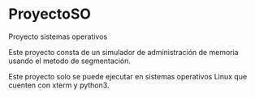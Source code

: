 # ProyectoSO
Proyecto sistemas operativos

Este proyecto consta de un simulador de administración de memoria usando el metodo de segmentación.

Este proyecto solo se puede ejecutar en sistemas operativos Linux que cuenten con xterm y python3.
